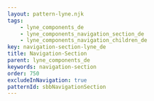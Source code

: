 ```yaml
---
layout: pattern-lyne.njk
tags: 
    - lyne_components_de
    - lyne_components_navigation_section_de
    - lyne_components_navigation_children_de
key: navigation-section-lyne_de
title: Navigation-Section
parent: lyne_components_de
keywords: navigation-section
order: 750
excludeInNavigation: true
patternId: sbbNavigationSection
---
```

